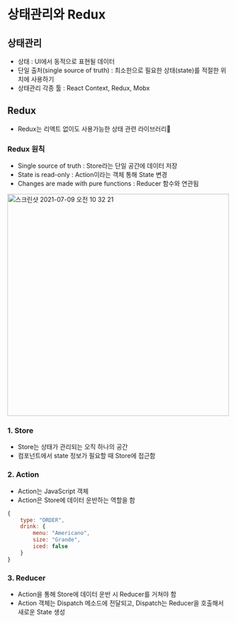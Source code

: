 # 상태관리와 Redux

## 상태관리
- 상태 : UI에서 동적으로 표현될 데이터
- 단일 출처(single source of truth) : 최소한으로 필요한 상태(state)를 적절한 위치에 사용하기
- 상태관리 각종 툴 : React Context, Redux, Mobx

## Redux
- Redux는 리액트 없이도 사용가능한 상태 관련 라이브러리

### Redux 원칙
- Single source of truth : Store라는 단일 공간에 데이터 저장
- State is read-only : Action이라는 객체 통해 State 변경
- Changes are made with pure functions : Reducer 함수와 연관됨

<img width="500" alt="스크린샷 2021-07-09 오전 10 32 21" src="https://user-images.githubusercontent.com/80403988/125011498-89bba800-e0a3-11eb-8211-1961a3638e83.png">

### 1. Store
- Store는 상태가 관리되는 오직 하나의 공간
- 컴포넌트에서 state 정보가 필요할 때 Store에 접근함

### 2. Action
- Action는 JavaScript 객체
- Action은 Store에 데이터 운반하는 역할을 함
```js
{
    type: "ORDER",
    drink: {
        menu: "Americano",
        size: "Grande",
        iced: false
    }
}
```

### 3. Reducer
- Action을 통해 Store에 데이터 운반 시 Reducer를 거쳐야 함
- Action 객체는 Dispatch 메소드에 전달되고, Dispatch는 Reducer을 호출해서 새로운 State 생성
